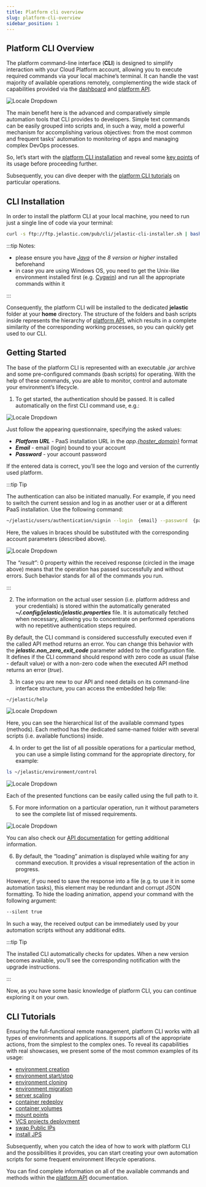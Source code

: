 ```yaml
---
title: Platform cli overview
slug: platform-cli-overview
sidebar_position: 1
---
```


## Platform CLI Overview

The platform command-line interface (**CLI**) is designed to simplify interaction with your Cloud Platform account, allowing you to execute required commands via your local machine’s terminal. It can handle the vast majority of available operations remotely, complementing the wide stack of capabilities provided via the [dashboard](/docs/QuickStart/Dashboard%20Guide) and [platform API](https://cloudmydc.com/).

<div style={{
    display:'flex',
    justifyContent: 'center',
    margin: '0 0 1rem 0'
}}>

![Locale Dropdown](./img/PlatformCLIOverview/01-platform-cli-logo.png)

</div>

The main benefit here is the advanced and comparatively simple automation tools that CLI provides to developers. Simple text commands can be easily grouped into scripts and, in such a way, mold a powerful mechanism for accomplishing various objectives: from the most common and frequent tasks' automation to monitoring of apps and managing complex DevOps processes.

So, let’s start with the [platform CLI installation](/docs/Deployment%20Tools/API%20&%20CLI/Platform%20CLI/Platform%20CLI%20Overview#cli-installation) and reveal some [key points](/docs/Deployment%20Tools/API%20&%20CLI/Platform%20CLI/Platform%20CLI%20Overview#getting-started) of its usage before proceeding further.

Subsequently, you can dive deeper with the [platform CLI tutorials](/docs/Deployment%20Tools/API%20&%20CLI/Platform%20CLI/Platform%20CLI%20Overview#cli-tutorials) on particular operations.

## CLI Installation

In order to install the platform CLI at your local machine, you need to run just a single line of code via your terminal:

```bash
curl -s ftp://ftp.jelastic.com/pub/cli/jelastic-cli-installer.sh | bash
```

:::tip Notes:

- please ensure you have [_Java_](https://cloudmydc.com/) of the _8 version or higher_ installed beforehand
- in case you are using Windows OS, you need to get the Unix-like environment installed first (e.g. [Cygwin](https://cloudmydc.com/)) and run all the appropriate commands within it

:::

Consequently, the platform CLI will be installed to the dedicated **jelastic** folder at your **home** directory. The structure of the folders and bash scripts inside represents the hierarchy of [platform API](https://cloudmydc.com/), which results in a complete similarity of the corresponding working processes, so you can quickly get used to our CLI.

## Getting Started

The base of the platform CLI is represented with an executable _.jar_ archive and some pre-configured commands (bash scripts) for operating. With the help of these commands, you are able to monitor, control and automate your environment’s lifecycle.

1. To get started, the authentication should be passed. It is called automatically on the first CLI command use, e.g.:

<div style={{
    display:'flex',
    justifyContent: 'center',
    margin: '0 0 1rem 0'
}}>

![Locale Dropdown](./img/PlatformCLIOverview/02-cli-authentication.png)

</div>

Just follow the appearing questionnaire, specifying the asked values:

- **_Platform URL_** - PaaS installation URL in the _app.[{hoster_domain}](/docs/QuickStart/Hosters%20List%20&%20Info)_ format
- **_Email_** - email (login) bound to your account
- **_Password_** - your account password

If the entered data is correct, you’ll see the logo and version of the currently used platform.

:::tip Tip

The authentication can also be initiated manually. For example, if you need to switch the current session and log in as another user or at a different PaaS installation. Use the following command:

```bash
~/jelastic/users/authentication/signin --login  {email} --password  {password} --platformUrl  {platformUrl}
```

Here, the values in braces should be substituted with the corresponding account parameters (described above).

<div style={{
    display:'flex',
    justifyContent: 'center',
    margin: '0 0 1rem 0'
}}>

![Locale Dropdown](./img/PlatformCLIOverview/03-cli-manual-authentication.png)

</div>

The _“result”_: 0 property within the received response (circled in the image above) means that the operation has passed successfully and without errors. Such behavior stands for all of the commands you run.

:::

2. The information on the actual user session (i.e. platform address and your credentials) is stored within the automatically generated **_~/.config/jelastic/jelastic.properties_** file. It is automatically fetched when necessary, allowing you to concentrate on performed operations with no repetitive authentication steps required.

By default, the CLI command is considered successfully executed even if the called API method returns an error. You can change this behavior with the **_jelastic.non_zero_exit_code_** parameter added to the configuration file. It defines if the CLI command should respond with zero code as usual (false - default value) or with a non-zero code when the executed API method returns an error (_true_).

3. In case you are new to our API and need details on its command-line interface structure, you can access the embedded help file:

```bash
~/jelastic/help
```

<div style={{
    display:'flex',
    justifyContent: 'center',
    margin: '0 0 1rem 0'
}}>

![Locale Dropdown](./img/PlatformCLIOverview/04-cli-help.png)

</div>

Here, you can see the hierarchical list of the available command types (methods). Each method has the dedicated same-named folder with several scripts (i.e. available functions) inside.

4. In order to get the list of all possible operations for a particular method, you can use a simple listing command for the appropriate directory, for example:

```bash
ls ~/jelastic/environment/control
```

<div style={{
    display:'flex',
    justifyContent: 'center',
    margin: '0 0 1rem 0'
}}>

![Locale Dropdown](./img/PlatformCLIOverview/05-cli-environment-control-list.png)

</div>

Each of the presented functions can be easily called using the full path to it.

5. For more information on a particular operation, run it without parameters to see the complete list of missed requirements.

<div style={{
    display:'flex',
    justifyContent: 'center',
    margin: '0 0 1rem 0'
}}>

![Locale Dropdown](./img/PlatformCLIOverview/06-cli-command-help.png)

</div>

You can also check our [API documentation](https://cloudmydc.com/) for getting additional information.

6. By default, the “loading” animation is displayed while waiting for any command execution. It provides a visual representation of the action in progress.

However, if you need to save the response into a file (e.g. to use it in some automation tasks), this element may be redundant and corrupt JSON formatting. To hide the loading animation, append your command with the following argument:

```bash
--silent true
```

In such a way, the received output can be immediately used by your automation scripts without any additional edits.

:::tip Tip

The installed CLI automatically checks for updates. When a new version becomes available, you’ll see the corresponding notification with the upgrade instructions.

:::

Now, as you have some basic knowledge of platform CLI, you can continue exploring it on your own.

## CLI Tutorials

Ensuring the full-functional remote management, platform CLI works with all types of environments and applications. It supports all of the appropriate actions, from the simplest to the complex ones. To reveal its capabilities with real showcases, we present some of the most common examples of its usage:

- [environment creation](/docs/Deployment%20Tools/API%20&%20CLI/Platform%20CLI/Environment%20Creation)
- [environment start/stop](/docs/Deployment%20Tools/API%20&%20CLI/Platform%20CLI/Environment%20Start-Stop)
- [environment cloning](/docs/Deployment%20Tools/API%20&%20CLI/Platform%20CLI/Environment%20Cloning)
- [environment migration](/docs/Deployment%20Tools/API%20&%20CLI/Platform%20CLI/Environment%20Migration)
- [server scaling](/docs/Deployment%20Tools/API%20&%20CLI/Platform%20CLI/Server%20Scaling)
- [container redeploy](/docs/category/container-deployment)
- [container volumes](/docs/Container/Container%20Configuration/Volumes)
- [mount points](/docs/Deployment%20Tools/API%20&%20CLI/Platform%20CLI/Mount%20Points)
- [VCS projects deployment](/docs/Deployment%20Tools/API%20&%20CLI/Platform%20CLI/VCS%20Project%20Deployment)
- [swap Public IPs](/docs/Deployment%20Tools/API%20&%20CLI/Platform%20CLI/Swap%20Public%20IPs)
- [install JPS](/docs/Deployment%20Tools/API%20&%20CLI/Platform%20CLI/Installing%20JPS)

Subsequently, when you catch the idea of how to work with platform CLI and the possibilities it provides, you can start creating your own automation scripts for some frequent environment lifecycle operations.

You can find complete information on all of the available commands and methods within the [platform API](https://cloudmydc.com/) documentation.

